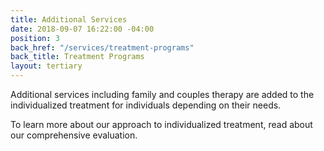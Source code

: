 ```yaml
---
title: Additional Services
date: 2018-09-07 16:22:00 -04:00
position: 3
back_href: "/services/treatment-programs"
back_title: Treatment Programs
layout: tertiary
---
```


Additional services including family and couples therapy are added to the individualized treatment for individuals depending on their needs.

To learn more about our approach to individualized treatment, read about our comprehensive evaluation.
